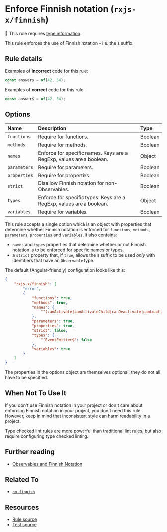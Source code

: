 # Enforce Finnish notation (`rxjs-x/finnish`)

💭 This rule requires [type information](https://typescript-eslint.io/linting/typed-linting).

<!-- end auto-generated rule header -->

This rule enforces the use of Finnish notation - i.e. the `$` suffix.

## Rule details

Examples of **incorrect** code for this rule:

```ts
const answers = of(42, 54);
```

Examples of **correct** code for this rule:

```ts
const answer$ = of(42, 54);
```

## Options

<!-- begin auto-generated rule options list -->

| Name         | Description                                                          | Type    |
| :----------- | :------------------------------------------------------------------- | :------ |
| `functions`  | Require for functions.                                               | Boolean |
| `methods`    | Require for methods.                                                 | Boolean |
| `names`      | Enforce for specific names. Keys are a RegExp, values are a boolean. | Object  |
| `parameters` | Require for parameters.                                              | Boolean |
| `properties` | Require for properties.                                              | Boolean |
| `strict`     | Disallow Finnish notation for non-Observables.                       | Boolean |
| `types`      | Enforce for specific types. Keys are a RegExp, values are a boolean. | Object  |
| `variables`  | Require for variables.                                               | Boolean |

<!-- end auto-generated rule options list -->

This rule accepts a single option which is an object with properties that determine whether Finnish notation is enforced for `functions`, `methods`, `parameters`, `properties` and `variables`. It also contains:

- `names` and `types` properties that determine whether or not Finnish notation is to be enforced for specific names or types.
- a `strict` property that, if `true`, allows the `$` suffix to be used _only_ with identifiers that have an `Observable` type.

The default (Angular-friendly) configuration looks like this:

```json
{
    "rxjs-x/finnish": [
        "error",
        {
            "functions": true,
            "methods": true,
            "names": {
                "^(canActivate|canActivateChild|canDeactivate|canLoad|intercept|resolve|validate)$": false
            },
            "parameters": true,
            "properties": true,
            "strict": false,
            "types": {
                "^EventEmitter$": false
            },
            "variables": true
        }
    ]
}
```

The properties in the options object are themselves optional; they do not all have to be specified.

## When Not To Use It

If you don't use Finnish notation in your project or don't care about enforcing Finnish notation in your project, you don't need this rule.
However, keep in mind that inconsistent style can harm readability in a project.

Type checked lint rules are more powerful than traditional lint rules, but also require configuring type checked linting.

## Further reading

- [Observables and Finnish Notation](https://medium.com/@benlesh/observables-and-finnish-notation-df8356ed1c9b)

## Related To

- [`no-finnish`](./no-finnish.md)

## Resources

- [Rule source](https://github.com/JasonWeinzierl/eslint-plugin-rxjs-x/blob/main/src/rules/finnish.ts)
- [Test source](https://github.com/JasonWeinzierl/eslint-plugin-rxjs-x/blob/main/tests/rules/finnish.test.ts)
